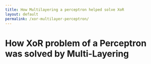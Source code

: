 ```yaml
---
title: How Multilayering a perceptron helped solve XoR
layout: default
permalink: /xor-multilayer-perceptron/
---
```

# How XoR problem of a Perceptron was solved by Multi-Layering
